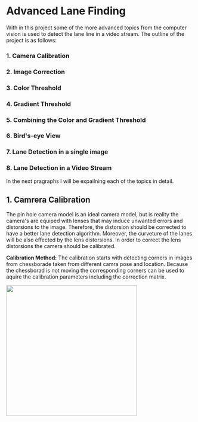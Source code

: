 [image1]: ./output_images/calibration.jpg
# Advanced Lane Finding
With in this project some of the more advanced topics from the computer vision is used to detect the lane line in a video stream. The outline of the project is as follows:

### 1. Camera Calibration
### 2. Image Correction
### 3. Color Threshold
### 4. Gradient Threshold
### 5. Combining the Color and Gradient Threshold
### 6. Bird's-eye View
### 7. Lane Detection in a single image
### 8. Lane Detection in a Video Stream

In the next pragraphs I will be expailning each of the topics in detail.

## 1. Camrera Calibration
The pin hole camera model is an ideal camera model, but is reality the camera's are equiped with lenses that may induce unwanted errors and distorsions to the image. Therefore, the distorsion should be corrected to have a better lane detection algorithm. Moreover, the curveture of the lanes will be also effected by the lens distorsions. In order to correct the lens distorsions the camera should be calibrated.

**Calibration Method:** The calibration starts with detecting corners in images from chessborade taken from different camra pose and location. Because the chessborad is not moving the corresponding corners can be used to aquire the calibration parameters including the correction matrix.

<img src="./output_image/calibration.jpg" width="350">
